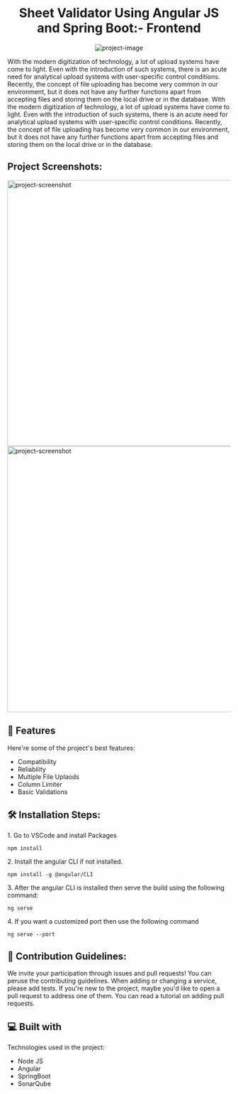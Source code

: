 <h1 align="center" id="title">Sheet Validator Using Angular JS and Spring Boot:- Frontend</h1>

<p align="center"><img src="https://socialify.git.ci/iamthebenison/Angular-based-File-analyzer/image?description=1&amp;descriptionEditable=It%20is%20the%20front%20end%20of%20an%20angular%20based%20spring%20boot%20supported%20application%20that%20works%20on%20analyzing%20files%20for%20rectifying%20and%20identification%20tasks.&amp;forks=1&amp;language=1&amp;name=1&amp;owner=1&amp;pattern=Circuit%20Board&amp;pulls=1&amp;stargazers=1&amp;theme=Light" alt="project-image"></p>

<p id="description">With the modern digitization of technology, a lot of upload systems have come to light. Even with the introduction of such systems, there is an acute need for analytical upload systems with user-specific control conditions. Recently, the concept of file uploading has become very common in our environment, but it does not have any further functions apart from accepting files and storing them on the local drive or in the database. With the modern digitization of technology, a lot of upload systems have come to light. Even with the introduction of such systems, there is an acute need for analytical upload systems with user-specific control conditions. Recently, the concept of file uploading has become very common in our environment, but it does not have any further functions apart from accepting files and storing them on the local drive or in the database.</p>

<h2>Project Screenshots:</h2>

<img src="https://i.postimg.cc/mrg9qw0w/Proj.png" alt="project-screenshot" width="800" height="600/">

<img src="https://i.postimg.cc/28qrHBcZ/VTU-POD-02-Moment.jpg" alt="project-screenshot" width="800" height="600/">

  
  
<h2>🧐 Features</h2>

Here're some of the project's best features:

*   Compatibility
*   Reliability
*   Multiple File Uplaods
*   Column Limiter
*   Basic Validations

<h2>🛠️ Installation Steps:</h2>

<p>1. Go to VSCode and install Packages</p>

```
npm install
```

<p>2. Install the angular CLI if not installed.</p>

```
npm install -g @angular/CLI
```

<p>3. After the angular CLI is installed then serve the build using the following command:</p>

```
ng serve
```

<p>4. If you want a customized port then use the following command</p>

```
ng serve --port 
```

<h2>🍰 Contribution Guidelines:</h2>

We invite your participation through issues and pull requests! You can peruse the contributing guidelines. When adding or changing a service, please add tests. If you're new to the project, maybe you'd like to open a pull request to address one of them. You can read a tutorial on adding pull requests.

  
  
<h2>💻 Built with</h2>

Technologies used in the project:

*   Node JS
*   Angular
*   SpringBoot
*   SonarQube

